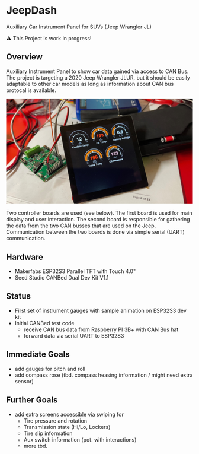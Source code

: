 # JeepDash
Auxiliary Car Instrument Panel for SUVs (Jeep Wrangler JL)

:warning: This Project is work in progress! 

## Overview
Auxiliary Instrument Panel to show car data gained via access to CAN Bus.
The project is targeting a 2020 Jeep Wrangler JLUR, but it should be easily adaptable to other car models as long as information about CAN bus protocal is available.

![alt text](https://github.com/jroever/JeepDash/blob/main/JeepDash480.jpg?raw=true)

Two controller boards are used (see below). 
The first board is used for main display and user interaction.
The second board is responsible for gathering the data from the two CAN busses that are used on the Jeep.
Communication between the two boards is done via simple serial (UART) communication.

## Hardware
- Makerfabs ESP32S3 Parallel TFT with Touch 4.0"
- Seed Studio CANBed Dual Dev Kit V1.1

## Status
- First set of instrument gauges with sample animation on ESP32S3 dev kit
- Initial CANBed test code
  - receive CAN bus data from Raspberry PI 3B+ with CAN Bus hat
  - forward data via serial UART to ESP32S3

## Immediate Goals
- add gauges for pitch and roll
- add compass rose (tbd. compass heasing information / might need extra sensor)

## Further Goals
- add extra screens accessible via swiping for 
  - Tire pressure and rotation
  - Transmission state (Hi/Lo, Lockers)
  - Tire slip information
  - Aux switch information (pot. with interactions)
  - more tbd.
